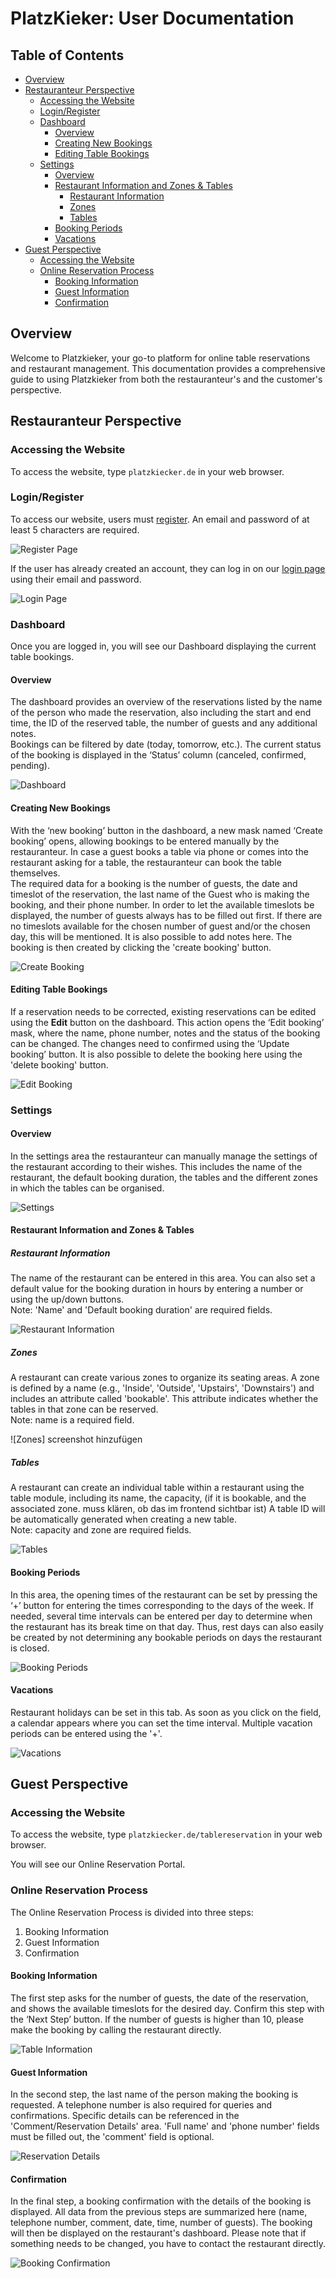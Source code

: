 # PlatzKieker: User Documentation

## Table of Contents
- [Overview](#overview)
- [Restauranteur Perspective](#restauranteur-perspective)
    - [Accessing the Website](#accessing-the-website)
    - [Login/Register](#loginregister)
    - [Dashboard](#dashboard)
        - [Overview](#overview)
        - [Creating New Bookings](#creating-new-bookings)
        - [Editing Table Bookings](#editing-table-bookings)
    - [Settings](#settings)
        - [Overview](#overview-1)
        - [Restaurant Information and Zones & Tables](#restaurant-information-and-zones--tables)
            - [Restaurant Information](#restaurant-information)
            - [Zones](#zones)
            - [Tables](#tables)
        - [Booking Periods](#booking-periods)
        - [Vacations](#vacations)
- [Guest Perspective](#guest-perspective)
    - [Accessing the Website](#accessing-the-website-1)
    - [Online Reservation Process](#online-reservation-process)
        - [Booking Information](#booking-information)
        - [Guest Information](#guest-information)
        - [Confirmation](#confirmation)

## Overview

Welcome to Platzkieker, your go-to platform for online table reservations and restaurant management. This documentation provides a comprehensive guide to using Platzkieker from both the restauranteur's and the customer's perspective. 

## Restauranteur Perspective

### Accessing the Website

To access the website, type `platzkiecker.de` in your web browser.

### Login/Register

To access our website, users must [register](https://platzkiecker.de/register). An email and password of at least 5 characters are required.

![Register Page](images/register.jpg)

If the user has already created an account, they can log in on our [login page](https://platzkiecker.de/login) using their email and password.

![Login Page](images/login.jpg)

### Dashboard

Once you are logged in, you will see our Dashboard displaying the current table bookings.

#### Overview

The dashboard provides an overview of the reservations listed by the name of the person who made the reservation, also including the start and end time, the ID of the reserved table, the number of guests and any additional notes. <br> Bookings can be filtered by date (today, tomorrow, etc.). The current status of the booking is displayed in the ‘Status’ column (canceled, confirmed, pending).

![Dashboard](images/dashboard.png)

#### Creating New Bookings

With the ‘new booking’ button in the dashboard, a new mask named ‘Create booking’ opens, allowing bookings to be entered manually by the restauranteur. In case a guest books a table via phone or comes into the restaurant asking for a table, the restauranteur can book the table themselves.<br> The required data for a booking is the number of guests, the date and timeslot of the reservation, the last name of the Guest who is making the booking, and their phone number. In order to let the available timeslots be displayed, the number of guests always has to be filled out first. If there are no timeslots available for the chosen number of guest and/or the chosen day, this will be mentioned. It is also possible to add notes here. The booking is then created by clicking the 'create booking' button.

![Create Booking](images/create_booking.jpg)

#### Editing Table Bookings

If a reservation needs to be corrected, existing reservations can be edited using the **Edit** button on the dashboard. This action opens the ‘Edit booking’ mask, where the name, phone number, notes and the status of the booking can be changed. The changes need to confirmed using the ‘Update booking’ button. It is also possible to delete the booking here using the 'delete booking' button.

![Edit Booking](images/edit_booking.jpg)

### Settings

#### Overview

In the settings area the restauranteur can manually manage the settings of the restaurant according to their wishes. This includes the name of the restaurant, the default booking duration, the tables and the different zones in which the tables can be organised.

![Settings](images/settings.png)

#### Restaurant Information and Zones & Tables

##### Restaurant Information

The name of the restaurant can be entered in this area. You can also set a default value for the booking duration in hours by entering a number or using the up/down buttons. <br>
Note: 'Name' and 'Default booking duration' are required fields.

![Restaurant Information](images/restaurant_information.png)

##### Zones

A restaurant can create various zones to organize its seating areas. A zone is defined by a name (e.g., 'Inside', 'Outside', 'Upstairs', 'Downstairs') and includes an attribute called 'bookable'. This attribute indicates whether the tables in that zone can be reserved. <br>
Note: name is a required field.

![Zones] screenshot hinzufügen

##### Tables

A restaurant can create an individual table within a restaurant using the table module, including its name, the capacity, (if it is bookable, and the associated zone. muss klären, ob das im frontend sichtbar ist) A table ID will be automatically generated when creating a new table. <br>
Note: capacity and zone are required fields.

![Tables](images/tables.png)

#### Booking Periods

In this area, the opening times of the restaurant can be set by pressing the ‘+’ button for entering the times corresponding to the days of the week. If needed, several time intervals can be entered per day to determine when the restaurant has its break time on that day. Thus, rest days can also easily be created by not determining any bookable periods on days the restaurant is closed.


![Booking Periods](images/booking_periods.png)

#### Vacations

Restaurant holidays can be set in this tab. As soon as you click on the field, a calendar appears where you can set the time interval. Multiple vacation periods can be entered using the '+'.

![Vacations](images/vacations.png)

## Guest Perspective

### Accessing the Website

To access the website, type `platzkiecker.de/tablereservation` in your web browser.

You will see our Online Reservation Portal.

### Online Reservation Process

The Online Reservation Process is divided into three steps:
1. Booking Information
2. Guest Information
3. Confirmation

#### Booking Information

The first step asks for the number of guests, the date of the reservation, and shows the available timeslots for the desired day. Confirm this step with the ‘Next Step’ button. If the number of guests is higher than 10, please make the booking by calling the restaurant directly.

![Table Information](images/guest_step1.jpg)

#### Guest Information

In the second step, the last name of the person making the booking is requested. A telephone number is also required for queries and confirmations. Specific details can be referenced in the 'Comment/Reservation Details' area. 'Full name' and 'phone number' fields must be filled out, the 'comment' field is optional.

![Reservation Details](images/guest_step2.jpg)

#### Confirmation

In the final step, a booking confirmation with the details of the booking is displayed. All data from the previous steps are summarized here (name, telephone number, comment, date, time, number of guests). The booking will then be displayed on the restaurant's dashboard. Please note that if something needs to be changed, you have to contact the restaurant directly. 

![Booking Confirmation](images/guest_step3.jpg)
